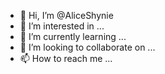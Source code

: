 - 👋 Hi, I’m @AliceShynie
- 👀 I’m interested in ...
- 🌱 I’m currently learning ...
- 💞️ I’m looking to collaborate on ...
- 📫 How to reach me ...

<!---
AliceShynie/AliceShynie is a ✨ special ✨ repository because its `README.md` (this file) appears on your GitHub profile.
You can click the Preview link to take a look at your changes.
--->
